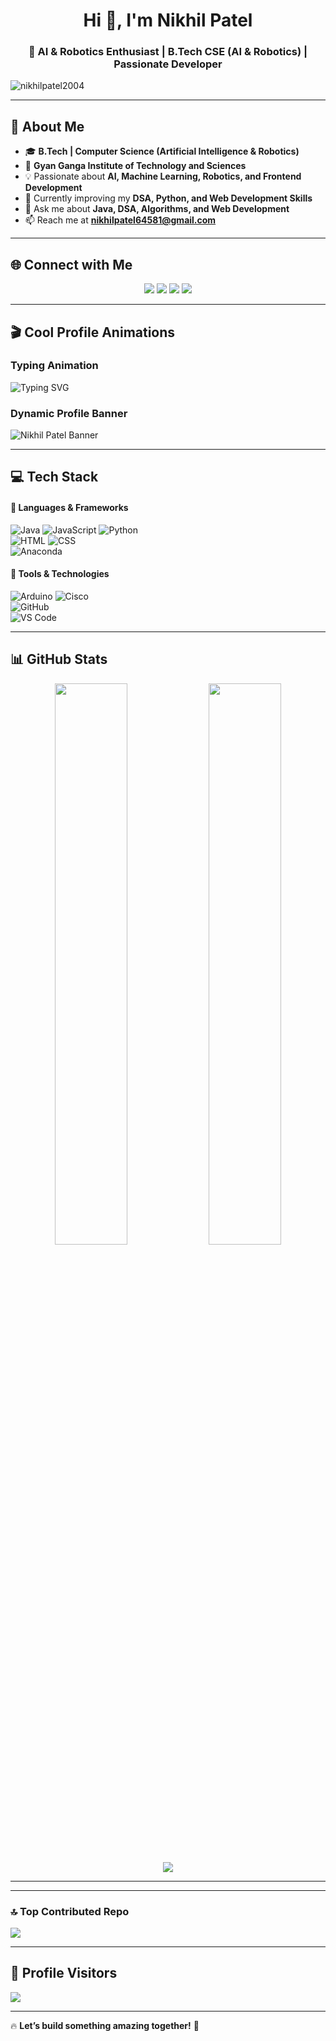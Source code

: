 <h1 align="center">Hi 👋, I'm Nikhil Patel</h1>
<h3 align="center">🚀 AI & Robotics Enthusiast | B.Tech CSE (AI & Robotics) | Passionate Developer</h3>

<img src="https://komarev.com/ghpvc/?username=nikhilpatel2004&label=Profile%20Views&color=0e75b6&style=flat" alt="nikhilpatel2004" />

---

## 🚀 **About Me**
- 🎓 **B.Tech | Computer Science (Artificial Intelligence & Robotics)**  
- 🏫 **Gyan Ganga Institute of Technology and Sciences**  
- 💡 Passionate about **AI, Machine Learning, Robotics, and Frontend Development**  
- 🚀 Currently improving my **DSA, Python, and Web Development Skills**  
- 💬 Ask me about **Java, DSA, Algorithms, and Web Development**  
- 📫 Reach me at **[nikhilpatel64581@gmail.com](mailto:nikhilpatel64581@gmail.com)**  

---

## 🌐 **Connect with Me**
<p align="center">
<a href="https://linkedin.com/in/nikhilpatel2004"><img src="https://img.shields.io/badge/LinkedIn-blue?style=for-the-badge&logo=linkedin&logoColor=white" /></a>
<a href="https://github.com/nikhilpatel2004"><img src="https://img.shields.io/badge/GitHub-black?style=for-the-badge&logo=github&logoColor=white" /></a>
<a href="https://instagram.com/echo_eng_26_"><img src="https://img.shields.io/badge/Instagram-red?style=for-the-badge&logo=instagram&logoColor=white" /></a>
<a href="https://quora.com/profile/Nikhil-Patel-1889"><img src="https://img.shields.io/badge/Quora-darkred?style=for-the-badge&logo=quora&logoColor=white" /></a>
</p>

---

## 🎬 **Cool Profile Animations**
### **Typing Animation**
![Typing SVG](https://readme-typing-svg.herokuapp.com?font=Fira+Code&pause=1000&color=36BCF7&width=435&lines=AI+%26+Robotics+Enthusiast;Full+Stack+Developer;Loves+Problem+Solving;Always+Learning!)

### **Dynamic Profile Banner**
![Nikhil Patel Banner](https://github.com/nikhilpatel2004/nikhilpatel2004/blob/main/banner.gif)  

---

## 💻 **Tech Stack**
#### 🚀 **Languages & Frameworks**
![Java](https://img.shields.io/badge/java-%23ED8B00.svg?style=for-the-badge&logo=openjdk&logoColor=white) 
![JavaScript](https://img.shields.io/badge/javascript-%23323330.svg?style=for-the-badge&logo=javascript&logoColor=%23F7DF1E) 
![Python](https://img.shields.io/badge/python-3670A0?style=for-the-badge&logo=python&logoColor=ffdd54)  
![HTML](https://img.shields.io/badge/HTML5-E34F26?style=for-the-badge&logo=html5&logoColor=white) 
![CSS](https://img.shields.io/badge/CSS3-1572B6?style=for-the-badge&logo=css3&logoColor=white)  
![Anaconda](https://img.shields.io/badge/Anaconda-%2344A833.svg?style=for-the-badge&logo=anaconda&logoColor=white)  

#### 🔧 **Tools & Technologies**
![Arduino](https://img.shields.io/badge/-Arduino-00979D?style=for-the-badge&logo=Arduino&logoColor=white) 
![Cisco](https://img.shields.io/badge/cisco-%23049fd9.svg?style=for-the-badge&logo=cisco&logoColor=black)  
![GitHub](https://img.shields.io/badge/github-%23121011.svg?style=for-the-badge&logo=github&logoColor=white)  
![VS Code](https://img.shields.io/badge/VS%20Code-007ACC?style=for-the-badge&logo=visual-studio-code&logoColor=white)  

---

## 📊 **GitHub Stats**
<p align="center">
  <img width="48%" src="https://github-readme-stats.vercel.app/api?username=nikhilpatel2004&show_icons=true&theme=dark" />
  <img width="48%" src="https://github-readme-streak-stats.herokuapp.com/?user=nikhilpatel2004&theme=dark" />
</p>

<p align="center">
  <img src="https://github-readme-stats.vercel.app/api/top-langs?username=nikhilpatel2004&layout=compact&theme=dark" />
</p>

---

---

### 🔝 **Top Contributed Repo**
![](https://github-contributor-stats.vercel.app/api?username=nikhilpatel2004&limit=5&theme=dark&combine_all_yearly_contributions=true)

---

## 🎉 **Profile Visitors**
![](https://visitcount.itsvg.in/api?id=nikhilpatel2004&icon=0&color=0)

---

🔥 **Let’s build something amazing together!** 🚀  

<!-- Proudly created with GPRM ( https://gprm.itsvg.in ) -->
